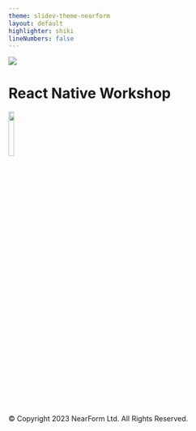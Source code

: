 ```yaml
---
theme: slidev-theme-nearform
layout: default
highlighter: shiki
lineNumbers: false
---
```


<img class=logo src="/images/nearform.svg">

# React Native Workshop

<img src="/images/react-native.svg" style="width: 15%;">

<div class="copyright">

© Copyright 2023 NearForm Ltd. All Rights Reserved.

</div>
